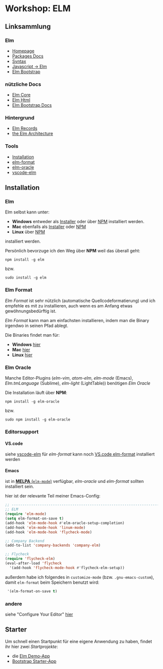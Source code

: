# Workshop: ELM

## Linksammlung

### Elm
- [Homepage](http://elm-lang.org/)
- [Packages Docs](http://package.elm-lang.org/)
- [Syntax](http://elm-lang.org/docs/syntax)
- [Javascript -> Elm](http://elm-lang.org/docs/from-javascript)
- [Elm Bootstrap](http://elm-bootstrap.info/)

### nützliche Docs
- [Elm Core](http://package.elm-lang.org/packages/elm-lang/core/latest/)
- [Elm Html](http://package.elm-lang.org/packages/elm-lang/html/latest/)
- [Elm Bootstrap Docs](http://package.elm-lang.org/packages/rundis/elm-bootstrap/latest)

### Hintergrund
- [Elm Records](http://elm-lang.org/docs/records)
- [the Elm Architecture](https://guide.elm-lang.org/architecture/)

### Tools
- [Installation](https://guide.elm-lang.org/install.html)
- [elm-format](https://github.com/avh4/elm-format#installation)
- [elm-oracle](https://github.com/ElmCast/elm-oracle)
- [vscode-elm](https://github.com/sbrink/vscode-elm)

## Installation
### Elm
Elm selbst kann unter:

- **Windows** entweder als [Installer](http://install.elm-lang.org/Elm-Platform-0.18.exe) oder über [NPM](https://www.npmjs.com/package/elm) installiert werden.
- **Mac** ebenfalls als [Installer](http://install.elm-lang.org/Elm-Platform-0.18.pkg) oder [NPM](https://www.npmjs.com/package/elm)
- **Linux** über [NPM](https://www.npmjs.com/package/elm)

installiert werden.

Persönlich bevorzuge ich den Weg über **NPM** weil das überall geht:

```
npm install -g elm
```

bzw.

```
sudo install -g elm
```

### Elm Format
*Elm Format* ist sehr nützlich (automatische Quellcodeformatierung) und ich empfehle es mit zu installieren, auch wenn es am Anfang etwas
gewöhnungsbedürftig ist.

*Elm Format* kann man am einfachsten installieren, indem man die Binary irgendwo in seinen Pfad ablegt.

Die Binaries findet man für:

- **Windows** [hier](http://install.elm-lang.org/Elm-Platform-0.18.pkg)
- **Mac** [hier](https://github.com/avh4/elm-format/releases/download/0.5.2-alpha/elm-format-0.18-0.5.2-alpha-mac-x64.tgz)
- **Linux** [hier](https://github.com/avh4/elm-format/releases/download/0.5.2-alpha/elm-format-0.18-0.5.2-alpha-linux-x64.tgz)

### Elm Oracle
Manche Editor-Plugins (*elm-vim*, *atom-elm*, *elm-mode* (Emacs), *Elm.tmLanguage* (Sublime), *elm-light* (LightTable)) benötigen *Elm Oracle*

Die Installation läuft über **NPM**:

```
npm install -g elm-oracle
```

bzw.

```
sudo npm install -g elm-oracle
```

### Editorsupport
#### VS.code
siehe [vscode-elm](https://marketplace.visualstudio.com/items?itemName=sbrink.elm)
für *elm-format* kann noch [VS.code elm-format](https://marketplace.visualstudio.com/items?itemName=abadi199.elm-format) installiert werden

#### Emacs
ist in [**MELPA** (`elm-mode`)](https://github.com/jcollard/elm-mode) verfügbar, *elm-oracle* und *elm-format* sollten installiert sein.

hier ist der relevante Teil meiner Emacs-Config:

```commonlisp
;; -----------------------------------------------------------------------------
;; ELM
(require 'elm-mode)
(setq elm-format-on-save t)
(add-hook 'elm-mode-hook #'elm-oracle-setup-completion)
(add-hook 'elm-mode-hook 'linum-mode)
(add-hook 'elm-mode-hook 'flycheck-mode)

;; Company Backend
(add-to-list 'company-backends 'company-elm)

;; Flycheck
(require 'flycheck-elm)
(eval-after-load 'flycheck
  '(add-hook 'flycheck-mode-hook #'flycheck-elm-setup))
``` 

außerdem habe ich folgendes in `customize-mode` (bzw. `.gnu-emacs-custom`), damit `elm-format` beim Speichern benutzt wird:

```commonlisp
 '(elm-format-on-save t)
```


### andere
siehe "Configure Your Editor" [hier](https://guide.elm-lang.org/install.html)


## Starter
Um schnell einen Startpunkt für eine eigene Anwendung zu haben, findet
ihr hier zwei *Startprojekte*:

- die [Elm Demo-App](./Starter/Demo)
- [Bootstrap Starter-App](./Starter/Bootstrap)
